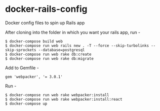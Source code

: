 # docker-rails-config
Docker config files to spin up Rails app

After cloning into the folder in which you want your rails app, run -

  ```
  $ docker-compose build web
  $ docker-compose run web rails new . -T --force --skip-turbolinks --skip-sprockets --database=postgresql
  $ docker-compose run web rake db:create
  $ docker-compose run web rake db:migrate
  ```
  
Add to Gemfile -

  ```
  gem 'webpacker', '= 3.0.1'
  ```
  
Run -

  ```
  $ docker-compose run web rake webpacker:install
  $ docker-compose run web rake webpacker:install:react
  $ docker-compose up
  ```

  
  
